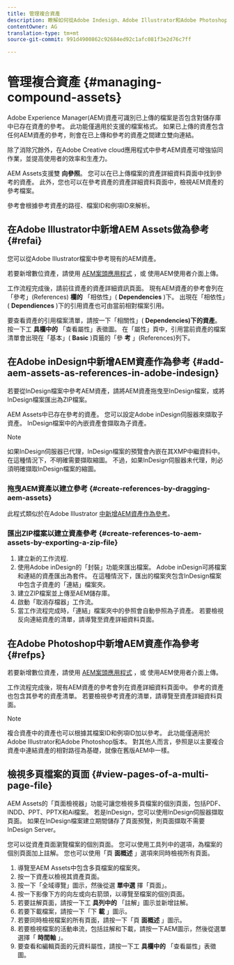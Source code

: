 ```yaml
---
title: 管理複合資產
description: 瞭解如何從Adobe Indesign、Adobe Illustrator和Adobe Photoshop檔案建立AEM資產的參考。 此外，也瞭解如何使用頁面檢視器功能來檢視多頁檔案的個別頁面，包括PDF、INDD、PPT、PPTX和AI檔案。
contentOwner: AG
translation-type: tm+mt
source-git-commit: 991d4900862c92684ed92c1afc081f3e2d76c7ff

---
```



# 管理複合資產 {#managing-compound-assets}

Adobe Experience Manager(AEM)資產可識別已上傳的檔案是否包含對儲存庫中已存在資產的參考。 此功能僅適用於支援的檔案格式。 如果已上傳的資產包含任何AEM資產的參考，則會在已上傳和參考的資產之間建立雙向連結。

除了消除冗餘外，在Adobe Creative cloud應用程式中參考AEM資產可增強協同作業，並提高使用者的效率和生產力。

AEM Assets支援雙 **向參照**。 您可以在已上傳檔案的資產詳細資料頁面中找到參考的資產。 此外，您也可以在參考資產的資產詳細資料頁面中，檢視AEM資產的參考檔案。

參考會根據參考資產的路徑、檔案ID和例項ID來解析。

## 在Adobe Illustrator中新增AEM Assets做為參考 {#refai}

您可以從Adobe Illustrator檔案中參考現有的AEM資產。

若要新增數位資產，請使用 [AEM案頭應用程式](https://docs.adobe.com/content/help/en/experience-manager-desktop-app/using/using.html#upload-and-add-new-assets-to-aem) ，或 [](/help/assets/manage-digital-assets.md#uploading-assets) 使用AEM使用者介面上傳。

工作流程完成後，請前往資產的資產詳細資訊頁面。 現有AEM資產的參考會列在「參考」(References) **欄的** 「相依性」( **Dependencies** )下。 出現在「相依性」( **Dependiences** )下的引用資產也可由當前相對檔案引用。

要查看資產的引用檔案清單，請按一下「相關性」( **Dependencies)下的資產**。 按一下工 **具欄中的** 「查看屬性」表徵圖。 在「屬性」頁中，引用當前資產的檔案清單會出現在「基本」( **Basic** )頁籤的「參 **考** 」(References)列下。

## 在Adobe inDesign中新增AEM資產作為參考 {#add-aem-assets-as-references-in-adobe-indesign}

若要從InDesign檔案中參考AEM資產，請將AEM資產拖曳至InDesign檔案，或將InDesign檔案匯出為ZIP檔案。

AEM Assets中已存在參考的資產。 您可以設定Adobe inDesign伺服器來擷取子資產。 InDesign檔案中的內嵌資產會擷取為子資產。

>[!NOTE]
>
>如果InDesign伺服器已代理，InDesign檔案的預覽會內嵌在其XMP中繼資料中。 在這種情況下，不明確需要擷取縮圖。 不過，如果InDesign伺服器未代理，則必須明確擷取InDesign檔案的縮圖。

### 拖曳AEM資產以建立參考 {#create-references-by-dragging-aem-assets}

此程式類似於在Adobe Illustrator [中新增AEM資產作為參考](#refai)。

### 匯出ZIP檔案以建立資產參考 {#create-references-to-aem-assets-by-exporting-a-zip-file}

1. 建立新的工作流程.
1. 使用Adobe inDesign的「封裝」功能來匯出檔案。
Adobe inDesign可將檔案和連結的資產匯出為套件。 在這種情況下，匯出的檔案夾包含InDesign檔案中包含子資產的「連結」檔案夾。
1. 建立ZIP檔案並上傳至AEM儲存庫。
1. 啟動「取消存檔器」工作流。
1. 當工作流程完成時，「連結」檔案夾中的參照會自動參照為子資產。 若要檢視反向連結資產的清單，請導覽至資產詳細資料頁面。

## 在Adobe Photoshop中新增AEM資產作為參考 {#refps}

若要新增數位資產，請使用 [AEM案頭應用程式](https://docs.adobe.com/content/help/en/experience-manager-desktop-app/using/using.html#upload-and-add-new-assets-to-aem) ，或 [](/help/assets/manage-digital-assets.md#uploading-assets) 使用AEM使用者介面上傳。

工作流程完成後，現有AEM資產的參考會列在資產詳細資料頁面中。 參考的資產也包含其參考的資產清單。 若要檢視參考資產的清單，請導覽至資產詳細資料頁面。

>[!NOTE]
>
>複合資產中的資產也可以根據其檔案ID和例項ID加以參考。 此功能僅適用於Adobe Illustrator和Adobe Photoshop版本。 對其他人而言，參照是以主要複合資產中連結資產的相對路徑為基礎，就像在舊版AEM中一樣。

## 檢視多頁檔案的頁面 {#view-pages-of-a-multi-page-file}

AEM Assets的「頁面檢視器」功能可讓您檢視多頁檔案的個別頁面，包括PDF、INDD、PPT、PPTX和Ai檔案。 若是InDesign，您可以使用InDesign伺服器擷取頁面。 如果在InDesign檔案建立期間儲存了頁面預覽，則頁面擷取不需要InDesign Server。

您可以從資產頁面瀏覽檔案的個別頁面。 您可以使用工具列中的選項，為檔案的個別頁面加上註解。 您也可以使用「頁 **面概述** 」選項來同時檢視所有頁面。

1. 導覽至AEM Assets中包含多頁檔案的檔案夾。
1. 按一下資產以檢視其資產頁面。
1. 按一下「全域導覽」圖示，然後從選 **單中選** 擇「頁面」。
1. 按一下影像下方的向左或向右箭頭，以導覽至檔案的個別頁面。
1. 若要註解頁面，請按一下工 **具列中的** 「註解」圖示並新增註解。
1. 若要下載檔案，請按一下「下 **載** 」圖示。
1. 若要同時檢視檔案的所有頁面，請按一下「頁 **面概述** 」圖示。
1. 若要檢視檔案的活動串流，包括註解和下載，請按一下AEM圖示，然後從選單選擇「 **時間軸** 」。
1. 要查看和編輯頁面的元資料屬性，請按一下工 **具欄中的** 「查看屬性」表徵圖。
